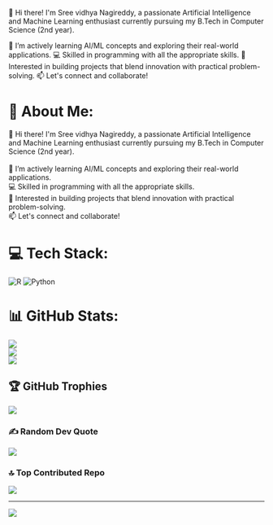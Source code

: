 👋 Hi there!
I'm Sree vidhya Nagireddy, a passionate Artificial Intelligence and Machine Learning enthusiast currently pursuing my B.Tech in Computer Science (2nd year).

🌱 I’m actively learning AI/ML concepts and exploring their real-world applications.
💻 Skilled in programming with all the appropriate skills.
🚀 Interested in building projects that blend innovation with practical problem-solving.
📫 Let's connect and collaborate!

<!---
SreevidhyaNagireddy/SreevidhyaNagireddy is a ✨ special ✨ repository because its `README.md` (this file) appears on your GitHub profile.
You can click the Preview link to take a look at your changes.
--->
# 💫 About Me:
👋 Hi there! I'm Sree vidhya Nagireddy, a passionate Artificial Intelligence and Machine Learning enthusiast currently pursuing my B.Tech in Computer Science (2nd year).<br><br>🌱 I’m actively learning AI/ML concepts and exploring their real-world applications.<br> 💻 Skilled in programming with all the appropriate skills. <br>🚀 Interested in building projects that blend innovation with practical problem-solving. <br>📫 Let's connect and collaborate!


# 💻 Tech Stack:
![R](https://img.shields.io/badge/r-%23276DC3.svg?style=for-the-badge&logo=r&logoColor=white) ![Python](https://img.shields.io/badge/python-3670A0?style=for-the-badge&logo=python&logoColor=ffdd54)
# 📊 GitHub Stats:
![](https://github-readme-stats.vercel.app/api?username=SreevidhyaNagireddy&theme=dark&hide_border=false&include_all_commits=false&count_private=false)<br/>
![](https://github-readme-streak-stats.herokuapp.com/?user=SreevidhyaNagireddy&theme=dark&hide_border=false)<br/>
![](https://github-readme-stats.vercel.app/api/top-langs/?username=SreevidhyaNagireddy&theme=dark&hide_border=false&include_all_commits=false&count_private=false&layout=compact)

## 🏆 GitHub Trophies
![](https://github-profile-trophy.vercel.app/?username=SreevidhyaNagireddy&theme=radical&no-frame=false&no-bg=false&margin-w=4)

### ✍️ Random Dev Quote
![](https://quotes-github-readme.vercel.app/api?type=horizontal&theme=radical)

### 🔝 Top Contributed Repo
![](https://github-contributor-stats.vercel.app/api?username=SreevidhyaNagireddy&limit=5&theme=dark&combine_all_yearly_contributions=true)

---
[![](https://visitcount.itsvg.in/api?id=SreevidhyaNagireddy&icon=0&color=0)](https://visitcount.itsvg.in)

<!-- Proudly created with GPRM ( https://gprm.itsvg.in ) -->
